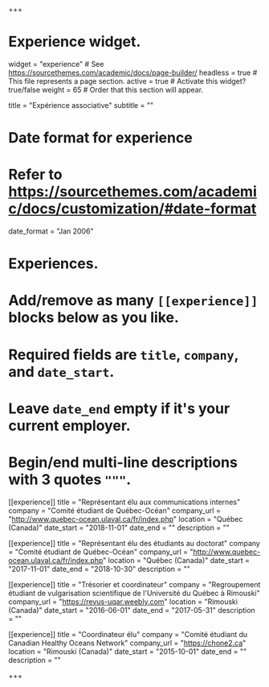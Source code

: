 +++
# Experience widget.
widget = "experience"  # See https://sourcethemes.com/academic/docs/page-builder/
headless = true  # This file represents a page section.
active = true  # Activate this widget? true/false
weight = 65  # Order that this section will appear.

title = "Expérience associative"
subtitle = ""

# Date format for experience
#   Refer to https://sourcethemes.com/academic/docs/customization/#date-format
date_format = "Jan 2006"

# Experiences.
#   Add/remove as many `[[experience]]` blocks below as you like.
#   Required fields are `title`, `company`, and `date_start`.
#   Leave `date_end` empty if it's your current employer.
#   Begin/end multi-line descriptions with 3 quotes `"""`.
[[experience]]
  title = "Représentant élu aux communications internes"
  company = "Comité étudiant de Québec-Océan"
  company_url = "http://www.quebec-ocean.ulaval.ca/fr/index.php"
  location = "Québec (Canada)"
  date_start = "2018-11-01"
  date_end = ""
  description = ""

[[experience]]
  title = "Représentant élu des étudiants au doctorat"
  company = "Comité étudiant de Québec-Océan"
  company_url = "http://www.quebec-ocean.ulaval.ca/fr/index.php"
  location = "Québec (Canada)"
  date_start = "2017-11-01"
  date_end = "2018-10-30"
  description = ""

[[experience]]
  title = "Trésorier et coordinateur"
  company = "Regroupement étudiant de vulgarisation scientifique de l'Université du Québec à Rimouski"
  company_url = "https://revus-uqar.weebly.com"
  location = "Rimouski (Canada)"
  date_start = "2016-06-01"
  date_end = "2017-05-31"
  description = ""

[[experience]]
  title = "Coordinateur élu"
  company = "Comité étudiant du Canadian Healthy Oceans Network"
  company_url = "https://chone2.ca"
  location = "Rimouski (Canada)"
  date_start = "2015-10-01"
  date_end = ""
  description = ""

+++
